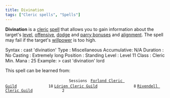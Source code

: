 ```yaml
---
title: Divination
tags: ["Cleric spells", "Spells"]
---
```

**Divination** is a [cleric](cleric "wikilink")
[spell](spell "wikilink") that allows you to gain information about the
target's [level](level "wikilink"),
[offensive](offensive_bonus "wikilink"), [dodge](dodge_bonus "wikilink")
and [parry bonuses](parry_bonus "wikilink") and
[alignment](alignment "wikilink"). The spell may fail if the target's
[willpower](willpower "wikilink") is too high.

Syntax : cast 'divination' Type : Miscellaneous Accumulative: N/A
Duration : No Casting : Extremely long Position : Standing Level : Level
11 Class : Cleric Min. Mana : 25 Example: \> cast 'divination' lord

This spell can be learned from:

`                            Sessions `
[`Forlond Cleric Guild`](Forlond_Cleric_Guild "wikilink")`              18`
[`Lórien Cleric Guild`](Lórien_Cleric_Guild "wikilink")`                8`
[`Rivendell Cleric Guild`](Rivendell_Cleric_Guild "wikilink")`             2`
